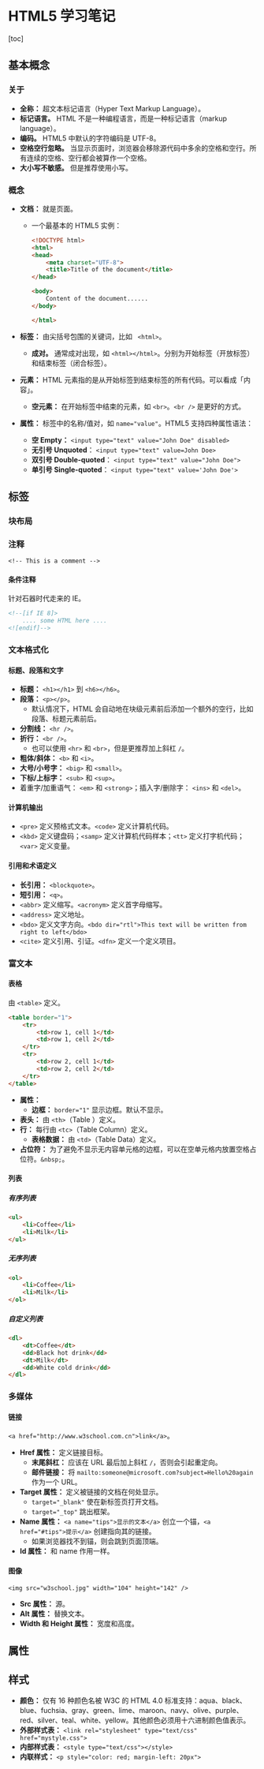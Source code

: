 # HTML5 学习笔记

[toc]

## 基本概念

### 关于

- **全称：** 超文本标记语言（Hyper Text Markup Language）。
- **标记语言。** HTML 不是一种编程语言，而是一种标记语言（markup language）。
- **编码。** HTML5 中默认的字符编码是 UTF-8。
- **空格空行忽略。** 当显示页面时，浏览器会移除源代码中多余的空格和空行。所有连续的空格、空行都会被算作一个空格。
- **大小写不敏感。** 但是推荐使用小写。

### 概念

- **文档：** 就是页面。

  - 一个最基本的 HTML5 实例：

    ```html
    <!DOCTYPE html>
    <html>
    <head>
    	<meta charset="UTF-8">
    	<title>Title of the document</title>
    </head>
    
    <body>
    	Content of the document......
    </body>
    
    </html>
    ```

- **标签：** 由尖括号包围的关键词，比如 ` <html>`。

  - **成对。** 通常成对出现，如 `<html></html>`。分别为开始标签（开放标签）和结束标签（闭合标签）。

- **元素：** HTML 元素指的是从开始标签到结束标签的所有代码。可以看成「内容」。

  - **空元素：** 在开始标签中结束的元素，如 `<br>`。`<br />` 是更好的方式。

- **属性：** 标签中的名称/值对，如 `name="value"`。HTML5 支持四种属性语法：

  - **空 Empty：**  `<input type="text" value="John Doe" disabled>`
  - **无引号 Unquoted**：  `<input type="text" value=John Doe>`
  - **双引号 Double-quoted**：  `<input type="text" value="John Doe">`
  - **单引号 Single-quoted**：  `<input type="text" value='John Doe'>`



## 标签

### 块布局



### 注释

 `<!-- This is a comment -->`
#### 条件注释

针对石器时代走来的 IE。

```html
<!--[if IE 8]>
    .... some HTML here ....
<![endif]-->
```

### 文本格式化

#### 标题、段落和文字

- **标题：** `<h1></h1>` 到 `<h6></h6>`。
- **段落：** `<p></p>`。
  - 默认情况下，HTML 会自动地在块级元素前后添加一个额外的空行，比如段落、标题元素前后。
- **分割线：** `<hr />`。
- **折行：** `<br />`。
  - 也可以使用 `<hr>` 和 `<br>`，但是更推荐加上斜杠 `/`。
- **粗体/斜体：** `<b>` 和 `<i>`。
- **大号/小号字：** `<big>` 和 `<small>`。
- **下标/上标字：** `<sub>` 和 `<sup>`。
- 着重字/加重语气： `<em>` 和 `<strong>`；插入字/删除字： `<ins>` 和 `<del>`。

#### 计算机输出

- `<pre>` 定义预格式文本。`<code>` 定义计算机代码。
- `<kbd>` 定义键盘码；`<samp>` 定义计算机代码样本；`<tt>` 定义打字机代码；`<var>` 定义变量。

#### 引用和术语定义

- **长引用：** `<blockquote>`。
- **短引用：** `<q>`。
- `<abbr>` 定义缩写。`<acronym>` 定义首字母缩写。
- `<address>` 定义地址。
- `<bdo>` 定义文字方向。`<bdo dir="rtl">This text will be written from right to left</bdo>`
- `<cite>` 定义引用、引证。`<dfn>` 定义一个定义项目。

### 富文本

#### 表格

由 `<table>` 定义。

```html
<table border="1">
	<tr>
		<td>row 1, cell 1</td>
		<td>row 1, cell 2</td>
	</tr>
	<tr>
		<td>row 2, cell 1</td>
		<td>row 2, cell 2</td>
	</tr>
</table>
```

- **属性：**
  - **边框：** `border="1"` 显示边框。默认不显示。
- **表头：** 由 `<th>`（Table ）定义。
- **行：** 每行由 `<tc>`（Table Column）定义。
  - **表格数据：** 由 `<td>`（Table Data）定义。
- **占位符：** 为了避免不显示无内容单元格的边框，可以在空单元格内放置空格占位符。`&nbsp;`。

#### 列表

##### 有序列表

```html
<ul>
	<li>Coffee</li>
	<li>Milk</li>
</ul>
```

##### 无序列表

```html
<ol>
	<li>Coffee</li>
	<li>Milk</li>
</ol>
```

##### 自定义列表

```html
<dl>
	<dt>Coffee</dt>
	<dd>Black hot drink</dd>
	<dt>Milk</dt>
	<dd>White cold drink</dd>
</dl>
```

### 多媒体

#### 链接

 `<a href="http://www.w3school.com.cn">link</a>`。

- **Href 属性：** 定义链接目标。
  - **末尾斜杠：** 应该在 URL 最后加上斜杠 `/`，否则会引起重定向。
  - **邮件链接：** 将 `mailto:someone@microsoft.com?subject=Hello%20again` 作为一个 URL。
- **Target 属性：** 定义被链接的文档在何处显示。
  - `target="_blank"` 使在新标签页打开文档。
  - `target="_top"` 跳出框架。
- **Name 属性：** `<a name="tips">显示的文本</a>` 创立一个锚，`<a href="#tips">提示</a>` 创建指向其的链接。
  - 如果浏览器找不到锚，则会跳到页面顶端。
- **Id 属性：** 和 name 作用一样。

#### 图像

 `<img src="w3school.jpg" width="104" height="142" />`

- **Src 属性：** 源。
- **Alt 属性：** 替换文本。
- **Width 和 Height 属性：** 宽度和高度。



## 属性



## 样式

- **颜色：** 仅有 16 种颜色名被 W3C 的 HTML 4.0 标准支持：aqua、black、blue、fuchsia、gray、green、lime、maroon、navy、olive、purple、red、silver、teal、white、yellow。其他颜色必须用十六进制颜色值表示。
- **外部样式表：** `<link rel="stylesheet" type="text/css" href="mystyle.css">`
- **内部样式表：** `<style type="text/css"></style>`
- **内联样式：** `<p style="color: red; margin-left: 20px">`



